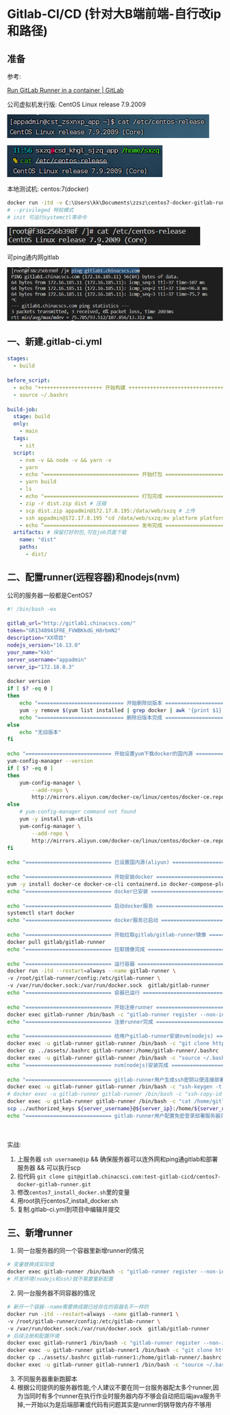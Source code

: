   
  
#  Gitlab-CI/CD (针对大B端前端-自行改ip和路径)
  
  
##  准备
  
  
参考: 
  
[Run GitLab Runner in a container | GitLab](https://docs.gitlab.com/runner/install/docker.html )
  
公司虚拟机发行版: CentOS Linux release 7.9.2009
  
![Untitled](assets/images/Untitled.png )
  
![Untitled](assets/images/Untitled%201.png )
  
本地测试机: centos:7(docker)
  
```bash
docker run -itd -v C:\Users\kk\Documents\zzsz\centos7-docker-gitlab-runner:/root/centos7-docker-gitlab-runner --privileged --name test-centos-gitlab-cicd centos:7 init
# --privileged 特权模式
# init 可运行systemctl等命令
```
  
![Untitled](assets/images/Untitled%202.png )
  
可ping通内网gitlab
  
![Untitled](assets/images/Untitled%203.png )
  
##  一、新建.gitlab-ci.yml
  
  
```yml
stages:
  - build
  
before_script:
  - echo "+++++++++++++++++++++ 开始构建 +++++++++++++++++++++++++++++++++"
  - source ~/.bashrc
  
build-job:
  stage: build
  only:
    - main
  tags:
    - sit
  script:
    - nvm -v && node -v && yarn -v
    - yarn
    - echo "=============================== 开始打包 ======================================== "
    - yarn build
    - ls
    - echo "=============================== 打包完成 ======================================== "
    - zip -r dist.zip dist # 压缩
    - scp dist.zip appadmin@172.17.8.195:/data/web/sxzq # 上传
    - ssh appadmin@172.17.8.195 "cd /data/web/sxzq;mv platform platform$(date +%y%m%d%H%M);unzip dist.zip && mv dist platform;" # 替换包
    - echo “=============================== 发布完成 ======================================== ”
  artifacts: # 保留打好的包,可在job页面下载
    name: "dist"
    paths: 
      - dist/
```  
  
##  二、配置runner(远程容器)和nodejs(nvm)
  
  
公司的服务器一般都是CentOS7
  
```sh
#! /bin/bash -ex
  
gitlab_url="http://gitlab1.chinacscs.com/"
token="GR1348941FRE_FVWBKkdG_H8rbmN2"
description="XX项目"
nodejs_version="16.13.0"
your_name="kkb"
server_username="appadmin"
server_ip="172.18.0.3"
  
docker version
if [ $? -eq 0 ]
then 
    echo "============================ 开始删除旧版本 =============================="
    yum -y remove $(yum list installed | grep docker | awk '{print $1}' | xargs)
    echo "============================ 删除旧版本完成 =============================="
else 
    echo "无旧版本"
fi
  
echo "============================ 开始设置yum下载docker的国内源 =============================="
yum-config-manager --version
if [ $? -eq 0 ]
then
    yum-config-manager \
        --add-repo \
        http://mirrors.aliyun.com/docker-ce/linux/centos/docker-ce.repo
else
    # yum-config-manager command not found
    yum -y install yum-utils
    yum-config-manager \
        --add-repo \
        http://mirrors.aliyun.com/docker-ce/linux/centos/docker-ce.repo
fi
  
echo "============================ 已设置国内源(aliyun) =============================="
  
echo "============================ 开始安装docker =============================="
yum -y install docker-ce docker-ce-cli containerd.io docker-compose-plugin
echo "============================ docker已安装 =============================="
  
echo "============================ 启动docker服务 =============================="
systemctl start docker
echo "============================ docker服务已启动 =============================="
  
echo "============================ 开始拉取gitlab/gitlab-runner镜像 =============================="
docker pull gitlab/gitlab-runner
echo "============================ 拉取镜像完成 =============================="
  
echo "============================ 运行容器 =============================="
docker run -itd --restart=always --name gitlab-runner \
-v /root/gitlab-runner/config:/etc/gitlab-runner \
-v /var/run/docker.sock:/var/run/docker.sock  gitlab/gitlab-runner
echo "============================ 容器已运行 =============================="
  
echo "============================ 开始注册runner =============================="
docker exec gitlab-runner /bin/bash -c "gitlab-runner register --non-interactive --url ${gitlab_url} --registration-token ${token} --executor 'shell' --description ${description}"
echo "============================ 注册runner完成 =============================="
  
echo "============================ 给用户gitlab-runner安装nvm(nodejs) =============================="
docker exec -u gitlab-runner gitlab-runner /bin/bash -c "git clone https://gitee.com/mirrors/nvm ~/.nvm"
docker cp ../assets/.bashrc gitlab-runner:/home/gitlab-runner/.bashrc
docker exec -u gitlab-runner gitlab-runner /bin/bash -c "source ~/.bashrc && nvm install ${nodejs_version} && nvm use ${nodejs_version} && npm i -g yarn"
echo "============================ nvm(nodejs)安装完成 =============================="
  
echo "============================ gitlab-runner用户生成ssh密钥以便连接部署的服务器 =============================="
docker exec -u gitlab-runner gitlab-runner /bin/bash -c "ssh-keygen -t rsa -C '${your_name}' -f '/home/gitlab-runner/.ssh/${your_name}_rsa'"
# docker exec -u gitlab-runner gitlab-runner /bin/bash -c "ssh-copy-id -i /home/gitlab-runner/.ssh/${your_name}_rsa.pub ${server_username}@${server_ip}"
docker exec -u gitlab-runner gitlab-runner /bin/bash -c "cat /home/gitlab-runner/.ssh/${your_name}_rsa.pub" > ../authorized_keys
scp ../authorized_keys ${server_username}@${server_ip}:/home/${server_username}/.ssh/
echo "============================ gitlab-runner用户配置免密登录部署服务器完成 =============================="
  
  
```  
  
  
实战:
  
1. 上服务器 `ssh username@ip` && 确保服务器可以连外网和ping通gitlab和部署服务器 && 可以执行scp
2. 拉代码 `git clone git@gitlab.chinacsci.com:test-gitlab-cicd/centos7-docker-gitlab-runner.git`
3. 修改`centos7_install_docker.sh`里的变量
4. 用root执行centos7_install_docker.sh
5. 复制.gitlab-ci.yml到项目中编辑并提交
  
##  三、新增runner
  
  
1. 同一台服务器的同一个容器里新增runner的情况
  
```bash
# 变量替换成实际值
docker exec gitlab-runner /bin/bash -c "gitlab-runner register --non-interactive --url ${gitlab_url} --registration-token ${token} --executor 'shell' --description ${description}"
# 开发环境(nodejs和ssh)就不需要重新配置
```
  
2. 同一台服务器不同容器的情况
  
```bash
# 新开一个容器--name需要换成跟已经存在的容器名不一样的
docker run -itd --restart=always --name gitlab-runner1 \
-v /root/gitlab-runner/config:/etc/gitlab-runner \
-v /var/run/docker.sock:/var/run/docker.sock  gitlab/gitlab-runner
# 后续注册和配置环境
docker exec gitlab-runner1 /bin/bash -c "gitlab-runner register --non-interactive --url ${gitlab_url} --registration-token ${token} --executor 'shell' --description ${description}"
docker exec -u gitlab-runner gitlab-runner1 /bin/bash -c "git clone https://gitee.com/mirrors/nvm ~/.nvm"
docker cp ../assets/.bashrc gitlab-runner1:/home/gitlab-runner/.bashrc
docker exec -u gitlab-runner gitlab-runner1 /bin/bash -c "source ~/.bashrc && nvm install ${nodejs_version} && nvm use ${nodejs_version} && npm i -g yarn"
```
  
3. 不同服务器重新跑脚本
4. 根据公司提供的服务器性能,个人建议不要在同一台服务器配太多个runner,因为当同时有多个runner在执行作业时服务器内存不够会自动把后端java服务干掉,一开始以为是后端部署或代码有问题其实是runner的锅导致内存不够用
  
